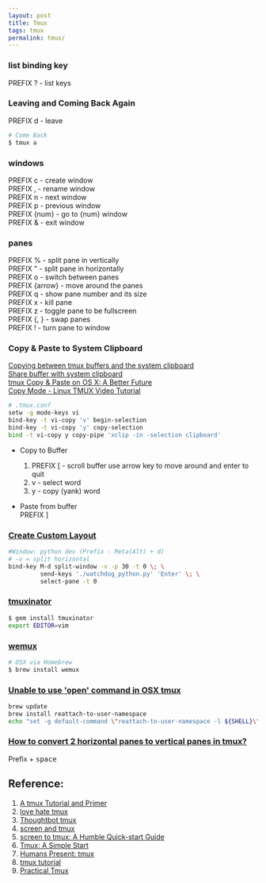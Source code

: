 ```yaml
---
layout: post
title: Tmux
tags: tmux
permalink: tmux/
---
```


### list binding key  

PREFIX ? - list keys  

### Leaving and Coming Back Again

PREFIX d - leave  

```sh
# Come Back
$ tmux a
```

### windows
PREFIX c - create window  
PREFIX , - rename window  
PREFIX n - next window  
PREFIX p - previous window  
PREFIX {num} - go to {num} window  
PREFIX & - exit window  

### panes
PREFIX % - split pane in vertically  
PREFIX " - split pane in horizontally  
PREFIX o - switch between panes  
PREFIX {arrow} - move around the panes  
PREFIX q - show pane number and its size  
PREFIX x - kill pane  
PREFIX z - toggle pane to be fullscreen  
PREFIX {, } - swap panes  
PREFIX ! - turn pane to window  

### 

### Copy & Paste to System Clipboard  
[Copying between tmux buffers and the system clipboard](http://blog.joncairns.com/2013/06/copying-between-tmux-buffers-and-the-system-clipboard/)  
[Share buffer with system clipboard](http://unix.stackexchange.com/questions/131011/use-system-clipboard-in-vi-copy-mode-in-tmux)  
[tmux Copy & Paste on OS X: A Better Future](http://robots.thoughtbot.com/tmux-copy-paste-on-os-x-a-better-future)  
[Copy Mode - Linux TMUX Video Tutorial](https://www.youtube.com/watch?v=OW-lKJDFOzc)


```sh
# .tmux.conf
setw -g mode-keys vi
bind-key -t vi-copy 'v' begin-selection
bind-key -t vi-copy 'y' copy-selection
bind -t vi-copy y copy-pipe 'xclip -in -selection clipboard'
```
- Copy to Buffer
    1. PREFIX [ - scroll buffer use arrow key to move around and enter to quit  
    2. v - select word  
    3. y - copy (yank) word  

- Paste from buffer  
    PREFIX ]

### [Create Custom Layout](https://www.youtube.com/watch?v=sxw-n5Du600)

```sh
#Window: python dev (Prefix - Meta(Alt) + d)
# -v = split horizontal
bind-key M-d split-window -v -p 30 -t 0 \; \
         send-keys './watchdog_python.py' 'Enter' \; \
         select-pane -t 0
```

### [tmuxinator](https://github.com/tmuxinator/tmuxinator)

```sh
$ gem install tmuxinator
export EDITOR=vim
```

### [wemux](https://github.com/zolrath/wemux)

```sh
# OSX via Homebrew
$ brew install wemux
```

### [Unable to use 'open' command in OSX tmux](http://www.elmund.io/osx/2015/07/10/open-command-in-osx-tmux/)

```sh
brew update
brew install reattach-to-user-namespace
echo "set -g default-command \"reattach-to-user-namespace -l ${SHELL}\"" >> ~/.tmux.conf
```

### [How to convert 2 horizontal panes to vertical panes in tmux?](http://superuser.com/questions/493048/how-to-convert-2-horizontal-panes-to-vertical-panes-in-tmux)

Prefix + <kbd>space<kbd>

## Reference:
1. [A tmux Tutorial and Primer](http://www.danielmiessler.com/study/tmux/)
2. [love hate tmux](http://robots.thoughtbot.com/love-hate-tmux)
3. [Thoughtbot tmux](https://learn.thoughtbot.com/tmux)
4. [screen and tmux](http://www.dayid.org/os/notes/tm.html)
5. [screen to tmux: A Humble Quick-start Guide](http://myhumblecorner.wordpress.com/2011/08/30/screen-to-tmux-a-humble-quick-start-guide/)
6. [Tmux: A Simple Start](http://www.sitepoint.com/tmux-a-simple-start/)
7. [Humans Present: tmux](http://www.youtube.com/watch?v=CKC8Ph-s2F4)
8. [tmux tutorial](https://www.youtube.com/playlist?list=PLtK75qxsQaMJ_DmXk9yZbCBJuG9HRwlGc)
9. [Practical Tmux](https://mutelight.org/practical-tmux)
